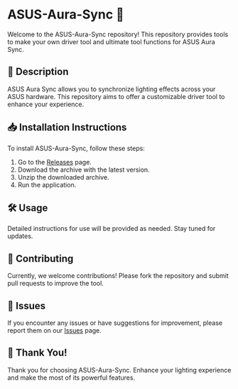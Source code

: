 # ASUS-Aura-Sync 🌟

Welcome to the ASUS-Aura-Sync repository! This repository provides tools to make your own driver tool and ultimate tool functions for ASUS Aura Sync.

## 📜 Description
ASUS Aura Sync allows you to synchronize lighting effects across your ASUS hardware. This repository aims to offer a customizable driver tool to enhance your experience.

## 📥 Installation Instructions
To install ASUS-Aura-Sync, follow these steps:

1. Go to the [Releases](../../releases) page.
2. Download the archive with the latest version.
3. Unzip the downloaded archive.
4. Run the application.

## 🛠️ Usage
Detailed instructions for use will be provided as needed. Stay tuned for updates.

## 🤝 Contributing
Currently, we welcome contributions! Please fork the repository and submit pull requests to improve the tool.

## 🐞 Issues
If you encounter any issues or have suggestions for improvement, please report them on our [Issues](../../issues) page.

## 🌟 Thank You!
Thank you for choosing ASUS-Aura-Sync. Enhance your lighting experience and make the most of its powerful features.
